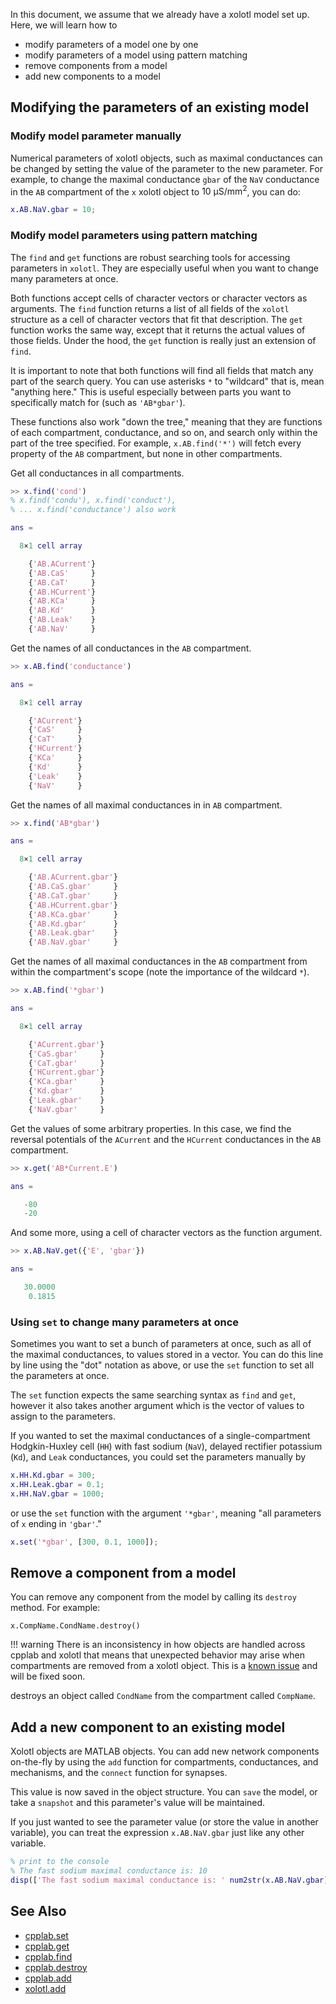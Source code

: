 In this document, we assume that we already
have a xolotl model set up. Here, we will learn how to

* modify parameters of a model one by one
* modify parameters of a model using pattern matching
* remove components from a model
* add new components to a model


## Modifying the parameters of an existing model

### Modify model parameter manually

Numerical parameters of xolotl objects, such as maximal
conductances can be changed by setting the value of
the parameter to the new parameter. For example, to
change the maximal conductance `gbar` of the `NaV`
conductance in the `AB` compartment of the `x` xolotl
object to $10~\mathrm{\mu S / mm^2}$, you can do:

```matlab
x.AB.NaV.gbar = 10;
```

### Modify model parameters using pattern matching


The `find` and `get` functions are robust searching tools for accessing parameters in `xolotl`. They are especially useful when you want to change many parameters at once.

Both functions accept cells of character vectors or character vectors as arguments. The `find` function returns a list of all fields of the `xolotl` structure as a cell of character vectors that fit that description. The `get` function works the same way, except that it returns the actual values of those fields. Under the hood, the `get` function is really just an extension of `find`.

It is important to note that both functions will find all fields that match any part of the search query. You can use asterisks `*` to "wildcard" that is, mean "anything here." This is useful especially between parts you want to specifically match for (such as `'AB*gbar'`).

These functions also work "down the tree," meaning that they are functions of each compartment, conductance, and so on, and search only within the part of the tree specified. For example, `x.AB.find('*')` will fetch every property of the `AB` compartment, but none in other compartments.

Get all conductances in all compartments.
```matlab
>> x.find('cond') 
% x.find('condu'), x.find('conduct'), 
% ... x.find('conductance') also work 

ans =

  8×1 cell array

    {'AB.ACurrent'}
    {'AB.CaS'     }
    {'AB.CaT'     }
    {'AB.HCurrent'}
    {'AB.KCa'     }
    {'AB.Kd'      }
    {'AB.Leak'    }
    {'AB.NaV'     }
```

Get the names of all conductances in the `AB` compartment.

```matlab
>> x.AB.find('conductance')

ans =

  8×1 cell array

    {'ACurrent'}
    {'CaS'     }
    {'CaT'     }
    {'HCurrent'}
    {'KCa'     }
    {'Kd'      }
    {'Leak'    }
    {'NaV'     }
```

Get the names of all maximal conductances in in `AB` compartment.

```matlab
>> x.find('AB*gbar')

ans =

  8×1 cell array

    {'AB.ACurrent.gbar'}
    {'AB.CaS.gbar'     }
    {'AB.CaT.gbar'     }
    {'AB.HCurrent.gbar'}
    {'AB.KCa.gbar'     }
    {'AB.Kd.gbar'      }
    {'AB.Leak.gbar'    }
    {'AB.NaV.gbar'     }
```

Get the names of all maximal conductances in the `AB` compartment from within the compartment's scope (note the importance of the wildcard `*`).

```matlab
>> x.AB.find('*gbar')

ans =

  8×1 cell array

    {'ACurrent.gbar'}
    {'CaS.gbar'     }
    {'CaT.gbar'     }
    {'HCurrent.gbar'}
    {'KCa.gbar'     }
    {'Kd.gbar'      }
    {'Leak.gbar'    }
    {'NaV.gbar'     }
```

Get the values of some arbitrary properties. In this case, we find the reversal
potentials of the `ACurrent` and the `HCurrent` conductances in the `AB` compartment.

```matlab
>> x.get('AB*Current.E')

ans =

   -80
   -20
```

And some more, using a cell of character vectors as the function argument.

```matlab
>> x.AB.NaV.get({'E', 'gbar'})

ans =

   30.0000
    0.1815
```

### Using `set` to change many parameters at once
Sometimes you want to set a bunch of parameters at once, such as all of the maximal
conductances, to values stored in a vector. You can do this line by line using
the "dot" notation as above, or use the `set` function to set all the parameters
at once.

The `set` function expects the same searching syntax as `find` and `get`, however
it also takes another argument which is the vector of values to assign to the
parameters.

If you wanted to set the maximal conductances of a single-compartment Hodgkin-Huxley
cell (`HH`) with fast sodium (`NaV`), delayed rectifier potassium (`Kd`), and `Leak`
conductances, you could set the parameters manually by

```matlab
x.HH.Kd.gbar = 300;
x.HH.Leak.gbar = 0.1;
x.HH.NaV.gbar = 1000;
```

or use the `set` function with the argument `'*gbar'`, meaning "all parameters of `x` ending
in `'gbar'`."

```matlab
x.set('*gbar', [300, 0.1, 1000]);
```


## Remove a component from a model

You can remove any component from the model by calling its `destroy` method. For example:

```
x.CompName.CondName.destroy()
```

!!! warning
    There is an inconsistency in how objects are handled across cpplab and xolotl that means that unexpected behavior may arise when compartments are removed from a xolotl object. This is a [known issue](https://github.com/sg-s/xolotl/issues/329) and will be fixed soon.

destroys an object called `CondName` from the compartment called `CompName`.

## Add a new component to an existing model

Xolotl objects are MATLAB objects. You can add new network components on-the-fly
by using the `add` function for compartments, conductances, and mechanisms, and
the `connect` function for synapses.



This value is now saved in the object structure. You can `save` the model, or
take a `snapshot` and this parameter's value will be maintained.

If you just wanted to see the parameter value (or store the value in another variable),
you can treat the expression `x.AB.NaV.gbar` just like any other variable.

```matlab
% print to the console
% The fast sodium maximal conductance is: 10
disp(['The fast sodium maximal conductance is: ' num2str(x.AB.NaV.gbar)])
```


## See Also

* [cpplab.set](https://xolotl.readthedocs.io/en/master/reference/cpplab-methods/#set)
* [cpplab.get](https://xolotl.readthedocs.io/en/master/reference/cpplab-methods/#get)
* [cpplab.find](https://xolotl.readthedocs.io/en/master/reference/cpplab-methods/#find)
* [cpplab.destroy](https://xolotl.readthedocs.io/en/master/reference/cpplab-methods/#destroy)
* [cpplab.add](https://xolotl.readthedocs.io/en/master/reference/cpplab-methods/#add)
* [xolotl.add](https://xolotl.readthedocs.io/en/master/reference/xolotl-methods/#add)